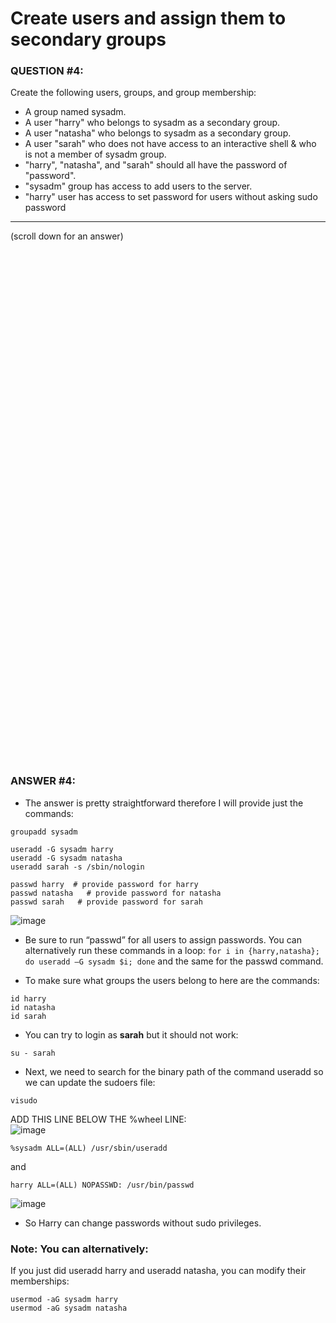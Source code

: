 # Create users and assign them to secondary groups

### QUESTION #4:
Create the following users, groups, and group membership: 
  - A group named sysadm.
  - A user "harry" who belongs to sysadm as a secondary group.
  - A user "natasha" who belongs to sysadm as a secondary group.
  - A user "sarah" who does not have access to an interactive shell & who is not a member of sysadm group.
  - "harry", "natasha", and "sarah" should all have the password of "password".
  - "sysadm" group has access to add users to the server.
  - "harry" user has access to set password for users without asking sudo password 

***
(scroll down for an answer)

<br/><br/><br/><br/><br/><br/><br/><br/><br/><br/><br/><br/><br/><br/><br/><br/><br/><br/><br/><br/><br/><br/><br/><br/>
<br/><br/><br/><br/><br/><br/><br/><br/><br/><br/><br/><br/><br/><br/><br/><br/><br/><br/><br/><br/><br/><br/><br/><br/>

### ANSWER #4:

* The answer is pretty straightforward therefore I will provide just the commands: 

```
groupadd sysadm

useradd -G sysadm harry
useradd -G sysadm natasha
useradd sarah -s /sbin/nologin

passwd harry  # provide password for harry
passwd natasha   # provide password for natasha
passwd sarah   # provide password for sarah
```

![image](https://github.com/RedHatRanger/rhcsa9vagrant/assets/90477448/db1ef9b2-80da-49c2-8a62-457bec9303bf)

* Be sure to run “passwd” for all users to assign passwords.  You can alternatively run
  these commands in a loop: ```for i in {harry,natasha}; do useradd –G sysadm $i; done```
  and the same for the passwd command. 

* To make sure what groups the users belong to here are the commands:

```
id harry
id natasha
id sarah
```
* You can try to login as **sarah** but it should not work:
```
su - sarah
```

* Next, we need to search for the binary path of the command useradd so we can update the sudoers file: 
```
visudo
```
ADD THIS LINE BELOW THE %wheel LINE: <br/>
![image](https://github.com/RedHatRanger/rhcsa9vagrant/assets/90477448/59088040-65da-47b6-9b1b-c8c7cc7cc6e2)


```
%sysadm ALL=(ALL) /usr/sbin/useradd
```
and
```
harry ALL=(ALL) NOPASSWD: /usr/bin/passwd
```
![image](https://github.com/RedHatRanger/rhcsa9vagrant/assets/90477448/4189c358-47f3-4d24-ac75-04f0e9a68d84)

* So Harry can change passwords without sudo privileges. 



### Note: You can alternatively:
If you just did useradd harry and useradd natasha, you can modify their memberships:
```
usermod -aG sysadm harry
usermod -aG sysadm natasha
```
